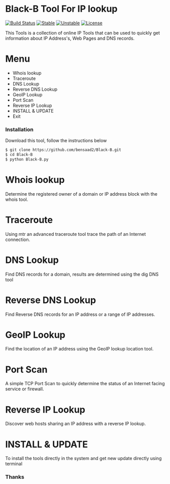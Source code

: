 # Black-B Tool For IP lookup

[![Build Status](https://travis-ci.org/ali-irawan/xtra.svg?branch=master)](https://travis-ci.org/ali-irawan/xtra)
[![Stable](https://poser.pugx.org/ali-irawan/xtra/v/stable.svg)](https://poser.pugx.org/ali-irawan/xtra/v/stable.svg)
[![Unstable](https://poser.pugx.org/ali-irawan/xtra/v/unstable.svg)](https://poser.pugx.org/ali-irawan/xtra/v/unstable.svg)
[![License](https://poser.pugx.org/ali-irawan/xtra/license.svg)](https://poser.pugx.org/ali-irawan/xtra/license.svg)

This Tools is a collection of online IP Tools that can be used to quickly get information about IP Address's, Web Pages and DNS records.
# Menu
 - Whois lookup
 - Traceroute
 - DNS Lookup
 - Reverse DNS Lookup
 - GeoIP Lookup
 - Port Scan
 - Reverse IP Lookup
 - INSTALL & UPDATE
  - Exit

### Installation

  Download this tool, follow the instructions below

  ```sh
  $ git clone https://github.com/bensaad2/Black-B.git
  $ cd Black-B
  $ python Black-B.py
  ```
# Whois lookup

  Determine the registered owner of a domain or IP address block with the whois tool.


# Traceroute

Using mtr an advanced traceroute tool trace the path of an Internet connection.

# DNS Lookup

Find DNS records for a domain, results are determined using the dig DNS tool

# Reverse DNS Lookup

Find Reverse DNS records for an IP address or a range of IP addresses.

# GeoIP Lookup

Find the location of an IP address using the GeoIP lookup location tool.

# Port Scan

A simple TCP Port Scan to quickly determine the status of an Internet facing service or firewall.

 # Reverse IP Lookup

Discover web hosts sharing an IP address with a reverse IP lookup.

# INSTALL & UPDATE

To install the tools directly in the system and get new update directly using terminal


### Thanks
